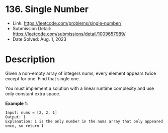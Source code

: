 # 136. Single Number

- Link: https://leetcode.com/problems/single-number/
- Submission Detail: https://leetcode.com/submissions/detail/1009657989/
- Date Solved: Aug. 1, 2023

# Description

Given a non-empty array of integers nums, every element appears twice except for one. Find that single one.

You must implement a solution with a linear runtime complexity and use only constant extra space.

**Example 1**:

```
Input: nums = [2, 2, 1]
Output: 1
Explanation: 1 is the only number in the nums array that only appeared once, so return 1
```
